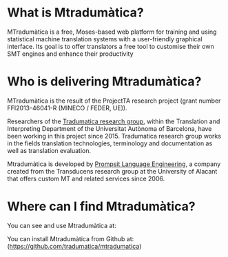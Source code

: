# What is Mtradumàtica?
MTradumàtica is a free, Moses-based web platform for training and using statistical machine translation systems with a user-friendly graphical interface. Its goal is to offer translators a free tool to customise their own SMT engines and enhance their productivity
# Who is delivering Mtradumàtica?
MTradumàtica is the result of the ProjectTA research project (grant number FFI2013-46041-R (MINECO / FEDER, UE)).

Researchers of the [Tradumatica research group](http://grupsderecerca.uab.cat/tradumatica/en), within the Translation and Interpreting Department of the Universitat Autònoma of Barcelona, have been working in this project since 2015. Tradumatica research group works in the fields translation technologies, terminology and documentation as well as translation evaluation.

Mtradumàtica is developed by [Prompsit Language Engineering](http://www.prompsit.com/home), a company created from the Transducens research group at the University of Alacant that offers custom MT and related services since 2006.

# Where can I find Mtradumàtica? 
You can see and use Mtradumàtica at: 

You can install Mtradumàtica from Github at: (https://github.com/tradumatica/mtradumatica)


